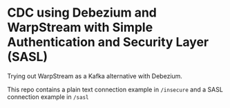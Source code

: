 # CDC using Debezium and WarpStream with Simple Authentication and Security Layer (SASL)

Trying out WarpStream as a Kafka alternative with Debezium.

This repo contains a plain text connection example in `/insecure` and a SASL connection example in `/sasl`


